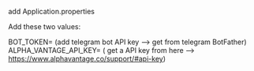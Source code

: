 add Application.properties

Add these two values:

BOT_TOKEN= (add telegram bot API key --> get from telegram BotFather)
ALPHA_VANTAGE_API_KEY= ( get a API key from here --> https://www.alphavantage.co/support/#api-key)
